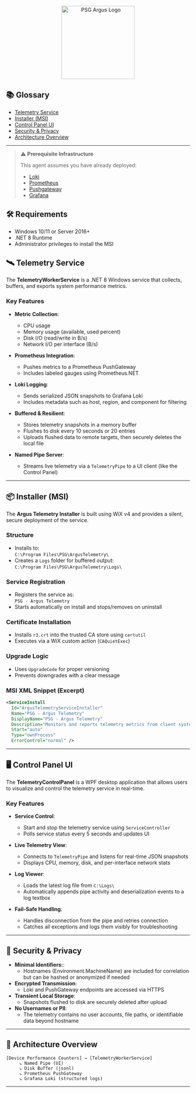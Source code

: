 <p align="center">
  <img src="https://github.com/SonderAu/psg-argus-app/blob/e9ebda4b85baea38da34223ff33cb81e4065f34f/ArgusTelemetry.Shared/Resources/logo_with_title.png" alt="PSG Argus Logo" width="200"/>
</p>


## 📚 Glossary

- [Telemetry Service](#️-telemetry-service)
- [Installer (MSI)](#-installer-msi)
- [Control Panel UI](#️-control-panel-ui)
- [Security & Privacy](#-security--privacy)
- [Architecture Overview](#-architecture-overview)

---

> ⚠️ **Prerequisite Infrastructure**
> 
> This agent assumes you have already deployed:
> - [Loki](https://github.com/grafana/loki)
> - [Prometheus](https://github.com/prometheus/prometheus)
> - [Pushgateway](https://github.com/prometheus/pushgateway)
> - [Grafana](https://github.com/grafana/grafana)

## 🛠️ Requirements

- Windows 10/11 or Server 2016+
- .NET 8 Runtime
- Administrator privileges to install the MSI



## 🛰️ Telemetry Service

The **TelemetryWorkerService** is a .NET 8 Windows service that collects, buffers, and exports system performance metrics.

### Key Features

- **Metric Collection**:
  - CPU usage
  - Memory usage (available, used percent)
  - Disk I/O (read/write in B/s)
  - Network I/O per interface (B/s)

- **Prometheus Integration**:
  - Pushes metrics to a Prometheus PushGateway
  - Includes labeled gauges using Prometheus.NET

- **Loki Logging**:
  - Sends serialized JSON snapshots to Grafana Loki
  - Includes metadata such as host, region, and component for filtering

- **Buffered & Resilient**:
  - Stores telemetry snapshots in a memory buffer
  - Flushes to disk every 10 seconds or 20 entries
  - Uploads flushed data to remote targets, then securely deletes the local file

- **Named Pipe Server**:
  - Streams live telemetry via a `TelemetryPipe` to a UI client (like the Control Panel)

---

## 📦 Installer (MSI)

The **Argus Telemetry Installer** is built using WiX v4 and provides a silent, secure deployment of the service.

### Structure

- Installs to:  
  `C:\Program Files\PSG\ArgusTelemetry\`
- Creates a `Logs` folder for buffered output:  
  `C:\Program Files\PSG\ArgusTelemetry\Logs\`

### Service Registration

- Registers the service as:  
  `PSG - Argus Telemetry`
- Starts automatically on install and stops/removes on uninstall

### Certificate Installation

- Installs `r3.crt` into the trusted CA store using `certutil`
- Executes via a WiX custom action (`CAQuietExec`)

### Upgrade Logic

- Uses `UpgradeCode` for proper versioning
- Prevents downgrades with a clear message

### MSI XML Snippet (Excerpt)

```xml
<ServiceInstall
  Id="ArgusTelemetryServiceInstaller"
  Name="PSG - Argus Telemetry"
  DisplayName="PSG - Argus Telemetry"
  Description="Monitors and reports telemetry metrics from client systems"
  Start="auto"
  Type="ownProcess"
  ErrorControl="normal" />
```

---

## 🖥️ Control Panel UI

The **TelemetryControlPanel** is a WPF desktop application that allows users to visualize and control the telemetry service in real-time.

### Key Features

- **Service Control**:
  - Start and stop the telemetry service using `ServiceController`
  - Polls service status every 5 seconds and updates UI

- **Live Telemetry View**:
  - Connects to `TelemetryPipe` and listens for real-time JSON snapshots
  - Displays CPU, memory, disk, and per-interface network stats

- **Log Viewer**:
  - Loads the latest log file from `C:\Logs\`
  - Automatically appends pipe activity and deserialization events to a log textbox

- **Fail-Safe Handling**:
  - Handles disconnection from the pipe and retries connection
  - Catches all exceptions and logs them visibly for troubleshooting

---

## 🔐 Security & Privacy

- **Minimal Identifiers:**:
  - Hostnames (Environment.MachineName) are included for correlation but can be hashed or anonymized if needed
- **Encrypted Transmission**:
  - Loki and PushGateway endpoints are accessed via HTTPS
- **Transient Local Storage**:
  - Snapshots flushed to disk are securely deleted after upload
- **No Usernames or PII**:
  - The telemetry contains no user accounts, file paths, or identifiable data beyond hostname


---

## 📡 Architecture Overview

```text
[Device Performance Counters] → [TelemetryWorkerService]
     ↘ Named Pipe (UI)
     ↘ Disk Buffer (jsonl)
     ↘ Prometheus PushGateway
     ↘ Grafana Loki (structured logs)
```

---

